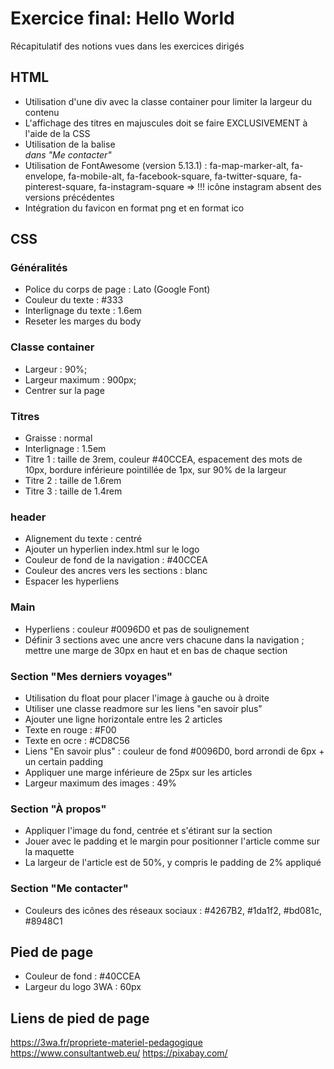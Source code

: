 # Exercice final: Hello World

Récapitulatif des notions vues dans les exercices dirigés

## HTML
- Utilisation d'une div avec la classe container pour limiter la largeur du contenu
- L'affichage des titres en majuscules doit se faire EXCLUSIVEMENT à l'aide de la CSS
- Utilisation de la balise <address> dans "Me contacter"
- Utilisation de FontAwesome (version 5.13.1) : fa-map-marker-alt, fa-envelope, fa-mobile-alt, fa-facebook-square, fa-twitter-square, fa-pinterest-square, fa-instagram-square => !!! icône instagram absent des versions précédentes
- Intégration du favicon en format png et en format ico

## CSS

### Généralités
- Police du corps de page : Lato (Google Font)
- Couleur du texte : #333
- Interlignage du texte : 1.6em
- Reseter les marges du body

### Classe container
- Largeur : 90%;
- Largeur maximum : 900px;
- Centrer sur la page

### Titres
- Graisse : normal
- Interlignage : 1.5em
- Titre 1 : taille de 3rem, couleur #40CCEA, espacement des mots de 10px, bordure inférieure pointillée de 1px, sur 90% de la largeur
- Titre 2 : taille de 1.6rem
- Titre 3 : taille de 1.4rem

### header
- Alignement du texte : centré
- Ajouter un hyperlien index.html sur le logo
- Couleur de fond de la navigation : #40CCEA
- Couleur des ancres vers les sections : blanc
- Espacer les hyperliens

### Main
- Hyperliens : couleur #0096D0 et pas de soulignement
- Définir 3 sections avec une ancre vers chacune dans la navigation ; mettre une marge de 30px en haut et en bas de chaque section

### Section "Mes derniers voyages"
- Utilisation du float pour placer l'image à gauche ou à droite
- Utiliser une classe readmore sur les liens "en savoir plus"
- Ajouter une ligne horizontale entre les 2 articles
- Texte en rouge : #F00
- Texte en ocre : #CD8C56
- Liens "En savoir plus" : couleur de fond #0096D0, bord arrondi de 6px + un certain padding
- Appliquer une marge inférieure de 25px sur les articles
- Largeur maximum des images : 49%

### Section "À propos"
- Appliquer l'image du fond, centrée et s'étirant sur la section
- Jouer avec le padding et le margin pour positionner l'article comme sur la maquette
- La largeur de l'article est de 50%, y compris le padding de 2% appliqué

### Section "Me contacter"
- Couleurs des icônes des réseaux sociaux : #4267B2, #1da1f2, #bd081c, #8948C1

## Pied de page
- Couleur de fond : #40CCEA
- Largeur du logo 3WA : 60px

## Liens de pied de page
https://3wa.fr/propriete-materiel-pedagogique
https://www.consultantweb.eu/
https://pixabay.com/